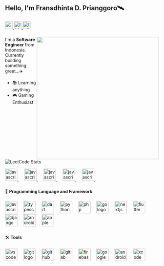 <h2 align="left">Hello, I'm Fransdhinta D. Prianggoro🛰️</h2>

###

<div align="left">
  <a href="dhintaF@gmail.com" target="_blank">
    <img src="https://img.shields.io/static/v1?message=Gmail&logo=gmail&label=&color=D14836&logoColor=white&labelColor=&style=for-the-badge" height="25" alt="gmail logo"  />
  </a>
  <a href="https://www.linkedin.com/in/fransdhinta/" target="_blank">
    <img src="https://img.shields.io/static/v1?message=LinkedIn&logo=linkedin&label=&color=0077B5&logoColor=white&labelColor=&style=for-the-badge" height="25" alt="linkedin logo"  />
  </a>
  <a href="https://x.com/dhintabe" target="_blank">
    <img src="https://img.shields.io/static/v1?message=Twitter&logo=twitter&label=&color=1DA1F2&logoColor=white&labelColor=&style=for-the-badge" height="25" alt="twitter logo"  />
  </a>
</div>

###

<img align="right" height="400" src="https://lh3.googleusercontent.com/d/15hh3YU6NhAB-vI85RT6oKl737hOyS0B7=w1000?authuser=1/view"  />

###

I'm a **Software Engineer** from Indonesia. Currently building something great...✈️
- 📚 Learning anything
- 🎮 Gaming Enthusiast

###
![LeetCode Stats](https://leetcard.jacoblin.cool/fransdhinta?theme=unicorn&font=Alef)
<div align="left">
  <a href="https://www.hackerrank.com/certificates/iframe/8361d047e252" target="_blank">
    <img src="https://lh3.googleusercontent.com/d/1vkZ2E4jC_goWx1wOsW_OyhXvNeBi4OEM=w1000?authuser=1/view" height="40" alt="javascript logo"  />
  </a>
  <img width="15" />

  <a href="https://www.hackerrank.com/certificates/iframe/c6fc6ae344da" target="_blank">
    <img src="https://lh3.googleusercontent.com/d/1tuw5Hlinz5TyVOtIDsvJD70DdbGqKlRQ=w1000?authuser=1/view" height="40" alt="javascript logo"  />
  </a>
  <img width="15" />
  
  <a href="https://www.hackerrank.com/certificates/iframe/1374baf33f89" target="_blank">
    <img src="https://lh3.googleusercontent.com/d/1qoOBUWVqo4iZi2ivigJahQq4gNK-9v0i=w1000?authuser=1/view" height="40" alt="javascript logo"  />
  </a>
  <img width="15" />
  
  <a href="https://www.hackerrank.com/certificates/iframe/0549db99dae2" target="_blank">
    <img src="https://lh3.googleusercontent.com/d/1V2S_Xp0ICnQvVF1JKbw2kFfO6H_7c0IE=w1000?authuser=1/view" height="40" alt="javascript logo"  />
  </a>
  <img width="15" />
  
  <a href="https://www.hackerrank.com/certificates/iframe/043e63da249d" target="_blank">
    <img src="https://lh3.googleusercontent.com/d/1LpqKzr-d8Msviq05BtkaflthYlOv3wsN=w1000?authuser=1/view" height="40" alt="javascript logo"  />
  </a>
  <img width="15" />
</div>

###

🚀 **Programming Language and Framework**

###

<div align="left">
  <img src="https://cdn.jsdelivr.net/gh/devicons/devicon/icons/javascript/javascript-original.svg" height="40" alt="javascript logo"  />
  <img width="12" />
  <img src="https://cdn.jsdelivr.net/gh/devicons/devicon/icons/typescript/typescript-original.svg" height="40" alt="typescript logo"  />
  <img width="12" />
  <img src="https://cdn.jsdelivr.net/gh/devicons/devicon/icons/dart/dart-original.svg" height="40" alt="dart logo"  />
  <img width="12" />
  <img src="https://cdn.jsdelivr.net/gh/devicons/devicon/icons/python/python-original.svg" height="40" alt="python logo"  />
  <img width="12" />
  <img src="https://cdn.jsdelivr.net/gh/devicons/devicon/icons/php/php-original.svg" height="40" alt="php logo"  />
  <img width="12" />
  <img src="https://cdn.jsdelivr.net/gh/devicons/devicon/icons/go/go-original-wordmark.svg" height="40" alt="go logo"  />
  <img width="12" />
  <img src="https://cdn.jsdelivr.net/gh/devicons/devicon/icons/nextjs/nextjs-original.svg" height="40" alt="nextjs logo"  />
  <img width="12" />
  <img src="https://cdn.jsdelivr.net/gh/devicons/devicon/icons/flutter/flutter-original.svg" height="40" alt="flutter logo"  />
  <img width="12" />
  <img src="https://cdn.jsdelivr.net/gh/devicons/devicon/icons/django/django-plain.svg" height="40" alt="django logo"  />
  <img width="12" />
  <img src="https://cdn.jsdelivr.net/gh/devicons/devicon/icons/android/android-original.svg" height="40" alt="android logo"  />
  <img width="12" />
  <img src="https://cdn.jsdelivr.net/gh/devicons/devicon/icons/apple/apple-original.svg" height="40" alt="apple logo"  />
</div>

###

🛠 **Tools**

###

<div align="left">
  <img src="https://cdn.jsdelivr.net/gh/devicons/devicon/icons/vscode/vscode-original.svg" height="40" alt="vscode logo"  />
  <img width="12" />
  <img src="https://cdn.jsdelivr.net/gh/devicons/devicon/icons/git/git-original.svg" height="40" alt="git logo"  />
  <img width="12" />
  <img src="https://cdn.jsdelivr.net/gh/devicons/devicon/icons/github/github-original.svg" height="40" alt="github logo"  />
  <img width="12" />
  <img src="https://cdn.jsdelivr.net/gh/devicons/devicon/icons/gitlab/gitlab-original.svg" height="40" alt="gitlab logo"  />
  <img width="12" />
  <img src="https://cdn.jsdelivr.net/gh/devicons/devicon/icons/firebase/firebase-plain.svg" height="40" alt="firebase logo"  />
  <img width="12" />
  <img src="https://cdn.jsdelivr.net/gh/devicons/devicon/icons/googlecloud/googlecloud-original.svg" height="40" alt="googlecloud logo"  />
  <img width="12" />
  <img src="https://cdn.jsdelivr.net/gh/devicons/devicon/icons/androidstudio/androidstudio-original.svg" height="40" alt="androidstudio logo"  />
  <img width="12" />
  <img src="https://cdn.jsdelivr.net/gh/devicons/devicon/icons/xcode/xcode-original.svg" height="40" alt="xcode logo"  />
</div>

###
